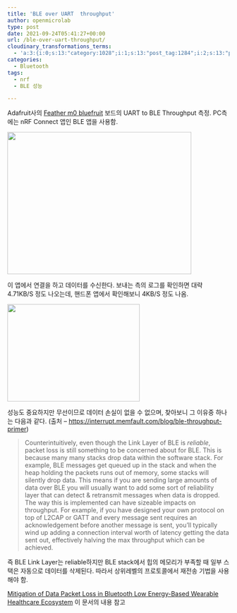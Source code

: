 ```yaml
---
title: 'BLE over UART  throughput'
author: openmicrolab
type: post
date: 2021-09-24T05:41:27+00:00
url: /ble-over-uart-throughput/
cloudinary_transformations_terms:
  - 'a:3:{i:0;s:13:"category:1028";i:1;s:13:"post_tag:1284";i:2;s:13:"post_tag:1318";}'
categories:
  - Bluetooth
tags:
  - nrf
  - BLE 성능

---
```

Adafruit사의 <a href="https://learn.adafruit.com/adafruit-feather-m0-bluefruit-le?view=all" target="_blank" rel="noopener">Feather m0 bluefruit</a> 보드의 UART to BLE Throughput 측정. PC측에는 nRF Connect 앱인 BLE 앱을 사용함.

[<img loading="lazy" class="aligncenter  wp-image-4803" src="/images/2021/09/nRF_BLE-300x232.png" alt="" width="417" height="323" srcset="/images/2021/09/nRF_BLE-300x232.png 300w, /images/2021/09/nRF_BLE-1024x791.png 1024w, /images/2021/09/nRF_BLE-768x593.png 768w, /images/2021/09/nRF_BLE.png 1032w" sizes="(max-width: 417px) 100vw, 417px" />][1]

이 앱에서 연결을 하고 데이터를 수신한다. 보내는 측의 로그를 확인하면 대략 4.71KB/S 정도 나오는데, 핸드폰 앱에서 확인해보니 4KB/S 정도 나옴.

[<img loading="lazy" class="aligncenter size-medium wp-image-4802" src="/images/2021/09/Ble_ThroughtPut-300x221.png" alt="" width="300" height="221" srcset="/images/2021/09/Ble_ThroughtPut-300x221.png 300w, /images/2021/09/Ble_ThroughtPut.png 368w" sizes="(max-width: 300px) 100vw, 300px" />][2]

성능도 중요하지만 무선이므로 데이터 손실이 없을 수 없으며, 찾아보니 그 이유중 하나는 다음과 같다. (출처 &#8211; <a href="https://interrupt.memfault.com/blog/ble-throughput-primer" target="_blank" rel="noopener">https://interrupt.memfault.com/blog/ble-throughput-primer</a>)

> Counterintuitively, even though the Link Layer of BLE is <i data-stringify-type="italic">reliable</i>, packet loss is still something to be concerned about for BLE. This is because many many stacks drop data within the software stack. For example, BLE messages get queued up in the stack and when the heap holding the packets runs out of memory, some stacks will silently drop data. This means if you are sending large amounts of data over BLE you will usually want to add some sort of reliability layer that can detect & retransmit messages when data is dropped. The way this is implemented can have sizeable impacts on throughput. For example, if you have designed your own protocol on top of L2CAP or GATT and every message sent requires an acknowledgement before another message is sent, you’ll typically wind up adding a connection interval worth of latency getting the data sent out, effectively halving the max throughput which can be achieved.

즉 BLE Link Layer는 reliable하지만 BLE stack에서 힙의 메모리가 부족할 때 일부 스택은 자동으로 데이터를 삭제된다. 따라서 상위레벨의 프로토콜에서 재전송 기법을 사용해야 함.

<a href="https://www.mdpi.com/2079-6374/11/10/350" target="_blank" rel="noopener">Mitigation of Data Packet Loss in Bluetooth Low Energy-Based Wearable Healthcare Ecosystem</a> 이 문서의 내용 참고

&nbsp;

 [1]: /images/2021/09/nRF_BLE.png
 [2]: /images/2021/09/Ble_ThroughtPut.png